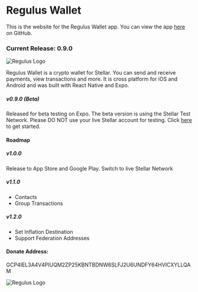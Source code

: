 # Regulus Wallet

This is the website for the Regulus Wallet app. You can view the app [here](https://github.com/reguluswallet/reguluswallet) on GitHub.

### Current Release: 0.9.0

![Regulus Logo](https://reguluswallet.com/img/regulus-logo.png)

Regulus Wallet is a crypto wallet for Stellar. You can send and receive payments, view transactions and more. It is cross 
platform for iOS and Android and was built with React Native and Expo.

##### v0.9.0 (Beta)
Released for beta testing on Expo. The beta version is using the Stellar Test Network. Please DO NOT use your live Stellar 
account for testing. Click [here](https://expo.io/@suxur/reguluswallet) to get started.

#### Roadmap
##### v1.0.0
Release to App Store and Google Play. Switch to live Stellar Network

##### v1.1.0
* Contacts
* Group Transactions

##### v1.2.0
* Set Inflation Destination
* Support Federation Addresses

#### Donate Address:
GCP4IEL3A4V4PIUQM2ZP25KBNTBDNW6SLFJ2U6UNDFY64HVICXYLLQAM

![Regulus Logo](https://reguluswallet.com/img/public-qr.jpg)
